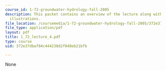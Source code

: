 ```yaml
---
course_id: 1-72-groundwater-hydrology-fall-2005
description: This packet contains an overview of the lecture along with diagrams and
  illustrations.
file_location: /coursemedia/1-72-groundwater-hydrology-fall-2005/372e37dbaf84c444238d2f048eb21bfb_1_72_lecture_4.pdf
file_type: application/pdf
layout: pdf
title: 1_72_lecture_4.pdf
type: course
uid: 372e37dbaf84c444238d2f048eb21bfb

---
```

None